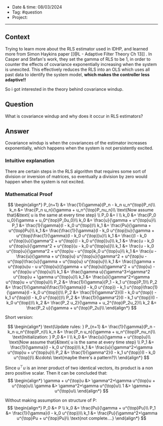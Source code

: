 
- Date & time: 08/03/2024
- Tag: #question
- Project:

---

## Context

Trying to learn more about the RLS estimator used in IDHP, and learned more from Simon Haykins paper [[@L - Adaptive Filter Theory Ch 13]] . In Casper and Stefan's work, they set the gamma of RLS to be 1, in order to counter the effects of covariance exponentially increasing when the system is unexcited. This effectively reduces the RLS into an OLS which uses all past data to identify the system model, **which makes the controller less adaptive!!**

So i got interested in the theory behind covariance windup.


## Question

What is covariance windup and why does it occur in RLS estimators?

## Answer

Covariance windup is when the covariances of the estimator increases exponentially, which happens when the system is not persistently excited.

### Intuitive explanation

There are certain steps in the RLS algorithm that requires some sort of division or inversion of matrices, so eventually a division by zero would happen when the system is not excited. 

### Mathematical Proof


$$
\begin{align*}
P_{n+1} &= \frac{1}{\gamma}(P_n - k_n u_n^{\top}P_n)\\
k_n &= \frac{P_n u_n}{\gamma + u_n^{\top}P_nu_n}\\
\text{Now assume that}&\text{ u is the same at every time step} \\
P_0 &= I \\
k_0 &= \frac{P_0 u_0}{\gamma + u_0^{\top}P_0u_0}\\
k_0 &= \frac{u}{\gamma + u^{\top}u}\\
P_1 &= \frac{1}{\gamma}(I - k_0 u^{\top})\\
k_1 &= \frac{Pu}{\gamma + u^{\top}Pu}\\
k_1 &= \frac{\frac{1}{\gamma}(I - k_0 u^{\top})u}{\gamma + u^{\top}\frac{1}{\gamma}(I - k_0 u^{\top})u}\\
k_1 &= \frac{(I - k_0 u^{\top})u}{\gamma^2 + u^{\top}(I - k_0 u^{\top})u}\\
k_1 &= \frac{u - k_0 u^{\top}u}{\gamma^2 + u^{\top}(u - k_0 u^{\top}u)}\\
k_1 &= \frac{u - k_0 u^{\top}u}{\gamma^2 + u^{\top}u - u^{\top}k_0 u^{\top}u}\\
k_1 &= \frac{u - \frac{u}{\gamma + u^{\top}u} u^{\top}u}{\gamma^2 + u^{\top}u - u^{\top}\frac{u}{\gamma + u^{\top}u} u^{\top}u}\\
k_1 &= \frac{(\gamma + u^{\top}u)u - u u^{\top}u}{(\gamma + u^{\top}u)(\gamma^2 + u^{\top}u) - u^{\top}u u^{\top}u}\\
k_1 &= \frac{\gamma u}{\gamma^3+\gamma^2 u^{\top}u + \gamma u^{\top}u}\\
k_1 &= \frac{u}{\gamma^2+\gamma u^{\top}u + u^{\top}u}\\
P_2 &= \frac{1}{\gamma}(P_1 - k_1 u^{\top}P_1)\\
P_2 &= \frac{1}{\gamma}(\frac{1}{\gamma}(I - k_0 u^{\top}) - k_1 u^{\top}\frac{1}{\gamma}(I - k_0 u^{\top}))\\
P_2 &= \frac{1}{\gamma^2}((I - k_0 u^{\top}) - k_1 u^{\top}(I - k_0 u^{\top}))\\
P_2 &= \frac{1}{\gamma^2}(I - k_1 u^{\top})(I - k_0 u^{\top})\\
k_2 &= \frac{P_2 u_2}{\gamma + u_2^{\top}P_2u_2}\\
k_2 &= \frac{P_2 u}{\gamma + u^{\top}P_2u}\\
\end{align*}
$$

Short version:

$$
\begin{align*}
\text{Update rules: }
P_{n+1} &= \frac{1}{\gamma}(P_n - k_n u_n^{\top}P_n)\\
k_n &= \frac{P_n u_n}{\gamma + u_n^{\top}P_nu_n}\\
\text{Initialization: }
P_0 &= I \\
k_0 &= \frac{u}{\gamma + u^{\top}u}\\
\text{Now assume that}&\text{ u is the same at every time step} \\
P_1 &= \frac{1}{\gamma}(I - k_0 u^{\top})\\
k_1 &= \frac{u}{\gamma^2+\gamma u^{\top}u + u^{\top}u}\\
P_2 &= \frac{1}{\gamma^2}(I - k_1 u^{\top})(I - k_0 u^{\top})\\
&\cdots\ \text{maybe there's a pattern?}\
\end{align*}
$$

Since $u^{\top}u$ is an inner product of two identical vectors, its product is a non zero positive scalar. Then it can be concluded that:
$$
\begin{align*}
	\gamma + u^{\top}u &> \gamma^2+\gamma u^{\top}u + u^{\top}u\\
	\gamma &> \gamma^2+\gamma u^{\top}u\\
	1 &> \gamma+ u^{\top}u\\
\end{align*}
$$

Without making assumption on structure of P:
$$
\begin{align*}
P_0 &= P \\
k_0 &= \frac{Pu}{\gamma + u^{\top}Pu}\\
P_1 &= \frac{1}{\gamma}(I - k_0 u^{\top})\\
k_1 &= \frac{Pu}{\gamma^2+\gamma u^{\top}Pu + u^{\top}Pu}\\
\text{not complete....}
\end{align*}
$$


